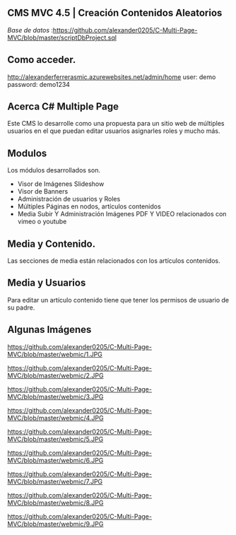 ## CMS MVC 4.5  | Creación Contenidos Aleatorios
*Base de datos* :https://github.com/alexander0205/C-Multi-Page-MVC/blob/master/scriptDbProject.sql

## Como acceder.
http://alexanderferrerasmic.azurewebsites.net/admin/home
user: demo password: demo1234

## Acerca C#  Multiple Page
Este CMS lo desarrolle como una propuesta para un sitio web de múltiples usuarios en el que puedan editar usuarios asignarles roles y mucho más. 
## Modulos 
Los módulos desarrollados son. 
-  Visor de Imágenes Slideshow
- Visor de Banners
-  Administración de usuarios y Roles
- Múltiples Páginas en nodos, artículos contenidos
-  Media Subir Y Administración Imágenes PDF Y VIDEO relacionados con vimeo o   youtube

## Media y Contenido.
Las secciones de media están relacionados con los artículos contenidos.
## Media y Usuarios
Para editar un artículo contenido tiene que tener los permisos de usuario de su padre.  

## Algunas Imágenes
https://github.com/alexander0205/C-Multi-Page-MVC/blob/master/webmic/1.JPG

https://github.com/alexander0205/C-Multi-Page-MVC/blob/master/webmic/2.JPG

https://github.com/alexander0205/C-Multi-Page-MVC/blob/master/webmic/3.JPG

https://github.com/alexander0205/C-Multi-Page-MVC/blob/master/webmic/4.JPG

https://github.com/alexander0205/C-Multi-Page-MVC/blob/master/webmic/5.JPG

https://github.com/alexander0205/C-Multi-Page-MVC/blob/master/webmic/6.JPG

https://github.com/alexander0205/C-Multi-Page-MVC/blob/master/webmic/7.JPG

https://github.com/alexander0205/C-Multi-Page-MVC/blob/master/webmic/8.JPG

https://github.com/alexander0205/C-Multi-Page-MVC/blob/master/webmic/9.JPG

